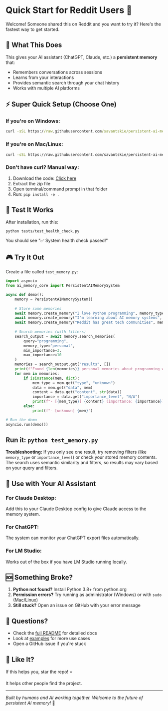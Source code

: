 # Quick Start for Reddit Users 👋

Welcome! Someone shared this on Reddit and you want to try it? Here's the fastest way to get started.

## 🎯 What This Does

This gives your AI assistant (ChatGPT, Claude, etc.) a **persistent memory** that:
- Remembers conversations across sessions
- Learns from your interactions
- Provides semantic search through your chat history
- Works with multiple AI platforms

## ⚡ Super Quick Setup (Choose One)

### If you're on Windows:
```cmd
curl -sSL https://raw.githubusercontent.com/savantskie/persistent-ai-memory/main/install.bat -o install.bat && install.bat
```

### If you're on Mac/Linux:
```bash
curl -sSL https://raw.githubusercontent.com/savantskie/persistent-ai-memory/main/install.sh | bash
```

### Don't have curl? Manual way:
1. Download the code: [Click here](https://github.com/savantskie/persistent-ai-memory/archive/main.zip)
2. Extract the zip file
3. Open terminal/command prompt in that folder
4. Run: `pip install -e .`

## 🧪 Test It Works

After installation, run this:
```bash
python tests/test_health_check.py
```

You should see "✅ System health check passed!"

## 🎮 Try It Out

Create a file called `test_memory.py`:

```python
import asyncio
from ai_memory_core import PersistentAIMemorySystem

async def demo():
    memory = PersistentAIMemorySystem()
    
    # Store some memories
    await memory.create_memory("I love Python programming", memory_type="personal", importance_level=7)
    await memory.create_memory("I'm learning about AI memory systems", memory_type="study", importance_level=5)
    await memory.create_memory("Reddit has great tech communities", memory_type="social", importance_level=3)
    
    # Search memories (with filters)
    search_output = await memory.search_memories(
        query="programming",
        memory_type="personal",
        min_importance=3,
        max_importance=10
    )
    memories = search_output.get("results", [])
    print(f"Found {len(memories)} personal memories about programming with importance 3-10:")
    for mem in memories:
        if isinstance(mem, dict):
            mem_type = mem.get("type", "unknown")
            data = mem.get("data", mem)
            content = data.get("content", str(data))
            importance = data.get("importance_level", "N/A")
            print(f"- [{mem_type}] {content} (importance: {importance})")
        else:
            print(f"- [unknown] {mem}")

# Run the demo
asyncio.run(demo())
```

Run it: `python test_memory.py`
---
**Troubleshooting:**
If you only see one result, try removing filters (like `memory_type` or `importance_level`) or check your stored memory contents. The search uses semantic similarity and filters, so results may vary based on your query and filters.

## 🤖 Use with Your AI Assistant

### For Claude Desktop:
Add this to your Claude Desktop config to give Claude access to the memory system.

### For ChatGPT:
The system can monitor your ChatGPT export files automatically.

### For LM Studio:
Works out of the box if you have LM Studio running locally.

## 🆘 Something Broke?

1. **Python not found?** Install Python 3.8+ from python.org
2. **Permission errors?** Try running as administrator (Windows) or with `sudo` (Mac/Linux)
3. **Still stuck?** Open an issue on GitHub with your error message

## 💬 Questions?

- Check the [full README](README.md) for detailed docs
- Look at [examples](examples/) for more use cases
- Open a GitHub issue if you're stuck

## 🌟 Like It?

If this helps you, star the repo! ⭐

It helps other people find the project.

---

*Built by humans and AI working together. Welcome to the future of persistent AI memory!* 🚀
